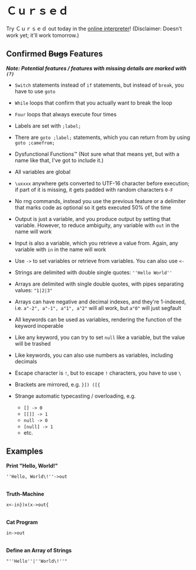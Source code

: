 # Ｃｕｒｓｅｄ

Try Ｃｕｒｓｅｄ out today in the [online interpreter](https://amiller42.github.io/Cursed-Language/)! (Disclaimer: Doesn't work yet; it'll work tomorrow.)

## Confirmed <s>Bugs</s> Features

**_Note: Potential features / features with missing details are marked with `(?)`_**

-   `Switch` statements instead of `if` statements, but instead of `break`, you have to use `goto`
-   `While` loops that confirm that you actually want to break the loop
-   `Four` loops that always execute four times
-   Labels are set with `;label;`
-   There are `goto ;label;` statements, which you can return from by using `goto ;camefrom;`
-   Dysfunctional Functions™ (Not sure what that means yet, but with a name like that, I've got to include it.)
-   All variables are global
-   `\uxxxx` anywhere gets converted to UTF-16 character before execution; if part of it is missing, it gets padded with random characters `0-F`
-   No rng commands, instead you use the previous feature or a delimiter that marks code as optional so it gets executed 50% of the time
-   Output is just a variable, and you produce output by setting that variable. However, to reduce ambiguity, any variable with `out` in the name will work
-   Input is also a variable, which you retrieve a value from. Again, any variable with `in` in the name will work
-   Use `->` to set variables or retrieve from variables. You can also use `<-`
-   Strings are delimited with double single quotes: `''Hello World''`
-   Arrays are delimited with single double quotes, with pipes separating values: `"1|2|3"`
-   Arrays can have negative and decimal indexes, and they're 1-indexed, i.e. `a"-2", a"-1", a"1", a"2"` will all work, but `a"0"` will just segfault
-   All keywords can be used as variables, rendering the function of the keyword inoperable
-   Like any keyword, you can try to set `null` like a variable, but the value will be trashed
-   Like keywords, you can also use numbers as variables, including decimals
-   Escape character is `!`, but to escape `!` characters, you have to use `\`
-   Brackets are mirrored, e.g. `}]) ([{`

-   Strange automatic typecasting / overloading, e.g.
    -   `[] -> 0`
    -   `[[]] -> 1`
    -   `null -> 0`
    -   `[null] -> 1`
    -   etc.

## Examples

**Print "Hello, World!"**

`''Hello, World\!''->out`<br><br>

**Truth-Machine**

`x<-in})x(x->out{`<br><br>

**Cat Program**

`in->out`<br><br>

**Define an Array of Strings**

`"''Hello''|''World\!''"`

<!-- Not a rickroll: https://www.youtube.com/watch?v=EjtBZhRiKeI -->
